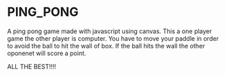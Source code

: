 # PING_PONG
A ping pong game made with javascript using canvas.
This a one player game the other player is computer. You have to move your paddle in order to avoid the ball to hit the wall of box. If the ball hits the wall the other oponenet will score a point.

ALL THE BEST!!!!
